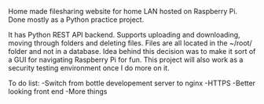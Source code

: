 Home made filesharing website for home LAN hosted on Raspberry Pi. Done mostly as a Python practice project.

It has Python REST API backend. Supports uploading and downloading, moving through folders and deleting files.
Files are all located in the ~/root/ folder and not in a database. Idea behind this decision was to make it sort of
a GUI for navigating Raspberry Pi for fun. This project will also work as a security testing environment once I do more on it.

To do list:
  -Switch from bottle developement server to nginx
  -HTTPS
  -Better looking front end
  -More things
  
